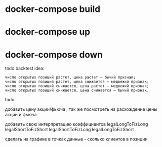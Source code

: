 # docker-compose build
# docker-compose up
# docker-compose down

<!-- https://www.cfin.ru/finmarket/open_interest.shtml -->
todo backtest idea:
```
число открытых позиций растет, цена растет — бычий признак;
число открытых позиций растет, цена снижается — медвежий признак;
число открытых позиций снижается, цена растет — медвежий признак;
число открытых позиций снижается, цена снижается — бычий признак.
```

todo

добавить цену акции/фьюча , так же посмотреть на расхождение цены акции и фьюча

добавить свою интерпретацию коэффициентов legalLongToFizLong legalShortToFizShort legalShortToFizLong legalLongToFizShort


сделать на графике в точках данные - сколько клиентов в позиции
